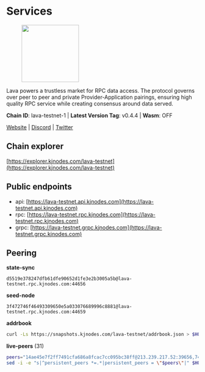 # Services

<figure><img src="https://raw.githubusercontent.com/kj89/testnet_manuals/main/pingpub/logos/lava.png" width="150" alt=""><figcaption></figcaption></figure>

Lava powers a trustless market for RPC data access. The protocol  governs over peer to peer and private Provider-Application pairings,  ensuring high quality RPC service while creating consensus around data served.

**Chain ID**: lava-testnet-1 | **Latest Version Tag**: v0.4.4 | **Wasm**: OFF

[Website](https://lavanet.xyz) | [Discord](https://discord.com/invite/Tbk5NxTCdA) | [Twitter](https://twitter.com/lavanetxyz)




## Chain explorer
[https://explorer.kjnodes.com/lava-testnet](https://explorer.kjnodes.com/lava-testnet)

## Public endpoints

* api: [https://lava-testnet.api.kjnodes.com](https://lava-testnet.api.kjnodes.com)
* rpc: [https://lava-testnet.rpc.kjnodes.com](https://lava-testnet.rpc.kjnodes.com)
* grpc: [https://lava-testnet.grpc.kjnodes.com](https://lava-testnet.grpc.kjnodes.com)

## Peering

**state-sync**

```text
d5519e378247dfb61dfe90652d1fe3e2b3005a5b@lava-testnet.rpc.kjnodes.com:44656
```

**seed-node**

```text
3f472746f46493309650e5a033076689996c8881@lava-testnet.rpc.kjnodes.com:44659
```

**addrbook**
```bash
curl -Ls https://snapshots.kjnodes.com/lava-testnet/addrbook.json > $HOME/.lava/config/addrbook.json
```

**live-peers** (31)
```bash
peers="14ae45e7f2ff7491cfa686a8fcac7cc095bc38ff@213.239.217.52:39656,74a979f0df53ef6f2ba9ab77c0c9fc5ba9c2bdc5@213.239.215.59:29456,d5519e378247dfb61dfe90652d1fe3e2b3005a5b@65.109.68.190:44656,3c47fd1662bcb17a4713c23e41d7b25e34478b8e@103.19.25.157:26672,5c2a752c9b1952dbed075c56c600c3a79b58c395@185.16.39.172:27066,e593c7a9ca61f5616119d6beb5bd8ef5dd28d62d@34.246.190.1:26656,eb7832932626c1c636d16e0beb49e0e4498fbd5e@65.108.231.124:20656,f0758765ef0350d5cbbdeebf0b8e84f76e21c46d@54.221.204.97:26656,bebd03c6319c0930400dc564e9f5365068497322@95.217.41.15:26656,d3eb474a1f90d004e49638e384069c32d7dcc8a2@185.252.232.110:26656,24a2bb2d06343b0f74ed0a6dc1d409ce0d996451@188.40.98.169:27656,0c548b2704594c7929b713de4c6985b9d9f03b8a@194.163.184.46:27656,4fc42fdf634ef542094c7a44f22e031acea61162@91.77.165.172:27656,bd1e1f8df77e7b61200c490c9fabe6bbc4412d4e@91.223.3.144:26856,86cd808d9f4674b8810e4720ccff745d8c88ba3b@65.108.90.48:26656,3173b2d34ce415ee9a1bf08646d85688bf49e299@5.189.186.222:36656,8636a0d9276ee1b99c772e51904ea010862bc772@135.181.133.37:27656,433be6210ad6350bebebad68ec50d3e0d90cb305@217.13.223.167:60856,0735c5a841fe98ee0a74de7cef537c03b4c66a1b@45.89.54.153:26656,0a78dd75926983ba06de451480673487ffa1bcc1@199.175.98.106:26656,441fffc1478d480934d11d397384682ac42acd2f@95.217.9.227:26656,a5c1d2e86c2dc0eecb009dc71c92d6b5e193db6b@35.210.166.150:26656,18432dbb1238c416053bcbbc7b85b5f1258010a0@193.34.212.34:11134,3aef9d4925d9c299a77a4209db2be3fd7ded4ad0@94.103.91.148:26656,810bdfb3e88f4872995f9a05b6298c1bf3d20fe0@65.108.105.48:19956,f31c4dc121f37db1e0e24b49584bbbe4bbbba6c4@162.55.39.16:36656,3a445bfdbe2d0c8ee82461633aa3af31bc2b4dc0@3.252.219.158:26656,474e2436e097c28472a1fe269e1825762fa340d6@38.242.128.19:26656,e711b6631c3e5bb2f6c389cbc5d422912b05316b@213.239.216.252:33256,9a151159039fd8abce61ddb21e5342605787792b@5.75.228.39:26656,821c9347c927db52138dcd4bb54478fdf17f273e@81.0.218.53:26656"
sed -i -e "s|^persistent_peers *=.*|persistent_peers = \"$peers\"|" $HOME/.lava/config/config.toml
```
